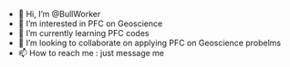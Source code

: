 - 👋 Hi, I’m @BullWorker
- 👀 I’m interested in PFC on Geoscience
- 🌱 I’m currently learning PFC codes 
- 💞️ I’m looking to collaborate on applying PFC on Geoscience probelms
- 📫 How to reach me : just message me

<!---
BullWorker/BullWorker is a ✨ special ✨ repository because its `README.md` (this file) appears on your GitHub profile.
You can click the Preview link to take a look at your changes.
--->
